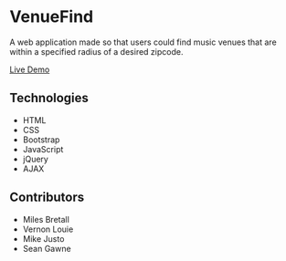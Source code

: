 # VenueFind

A web application made so that users could find music venues that are within a specified radius of a desired zipcode.

<a href="https://milezperhour.github.io/VenueFind/" target="_blank">Live Demo</a>

## Technologies

- HTML
- CSS
- Bootstrap
- JavaScript
- jQuery
- AJAX

## Contributors
- Miles Bretall
- Vernon Louie
- Mike Justo
- Sean Gawne


